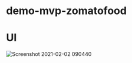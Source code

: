 # demo-mvp-zomatofood
# UI
![Screenshot 2021-02-02 090440](https://user-images.githubusercontent.com/75072384/106542222-f69ba680-6535-11eb-9eb0-41695bad573d.png)
